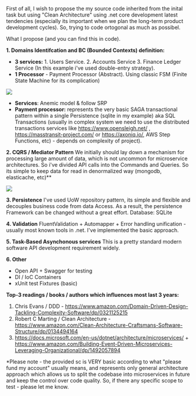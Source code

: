 First of all, I wish to propose the my source code inherited from the inital task but using "Clean Architecture" using .net core development latest tendencies (especially its important when we plan the long-term product development cycles). So, trying to code ortogonal as much as possibel.

What I propose (and you can find this in code).

**1. Domains Identifcation and BC (Bounded Contexts) definition:**
- **3 services:** 1. Users Service. 2. Accounts Service 3. Finance Ledger Service (In this example i've used double-entry strategy).  
- **1 Processor** - Payment Processor (Abstract). Using classic FSM (Finite State Machine for its complication)

![](https://i.stack.imgur.com/IAXY4.gif)

- **Services**: Anemic model & follow SRP
- **Payment processor:** represents the very basic SAGA transactional pattern within a single Persistence (sqlite in my example) aka SQL Transactions (usually in complex system we need to use the distributed transactions services like https://www.opensleigh.net/ , https://masstransit-project.com/ or https://axoniq.io/, AWS Step Functions, etc) - depends on complexity of project).

**2. CQRS / Mediator Pattern**
We initially should lay down a mechanism for processing large amount of data, which is not uncommon for microservice architectures. So i've divided API calls into the Commands and Queries. So its simple to keep data for read in denormalized way (mongodb, elasticache, etc)**

![](https://referbruv.com/data/Admin/2020/6/mediator-block.png)

**3. Persistence**
I've used UoW repository pattern, its simple and flexible and decouples business code from data Access. As a result, the persistence Framework can be changed without a great effort. Database: SQLite

**4. Validation**
FluentValidation + Automapper + Error handling unification - usually most known tools in .net. I've implemented the basic approach.

**5. Task-Based Asynchonous services**
This is a pretty standard modern software API development requirement widely.

**6. Other**
- Open API + Swagger for testing
- DI / IoC Containers
- xUnit test Fixtures (basic)


**Top-3 readings / books / authors which influences most last 3 years:**
1. Chris Evans / DDD - https://www.amazon.com/Domain-Driven-Design-Tackling-Complexity-Software/dp/0321125215
2. Robert C Marting / Clean Architecture - https://www.amazon.com/Clean-Architecture-Craftsmans-Software-Structure/dp/0134494164
3. https://docs.microsoft.com/en-us/dotnet/architecture/microservices/  + https://www.amazon.com/Building-Event-Driven-Microservices-Leveraging-Organizational/dp/1492057894

*Please note - the provided sc is VERY basic according to what "please fund my account" usually means, and represents only general architecture approach which allows us to split the codebase into microservices in future and keep the control over code quality. So, if there any specific scope to test - please let me know.
